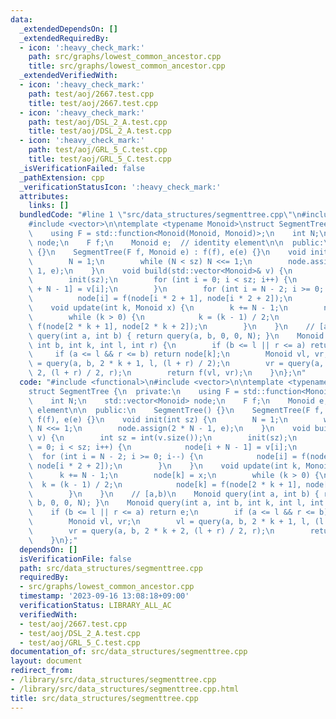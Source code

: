 ```yaml
---
data:
  _extendedDependsOn: []
  _extendedRequiredBy:
  - icon: ':heavy_check_mark:'
    path: src/graphs/lowest_common_ancestor.cpp
    title: src/graphs/lowest_common_ancestor.cpp
  _extendedVerifiedWith:
  - icon: ':heavy_check_mark:'
    path: test/aoj/2667.test.cpp
    title: test/aoj/2667.test.cpp
  - icon: ':heavy_check_mark:'
    path: test/aoj/DSL_2_A.test.cpp
    title: test/aoj/DSL_2_A.test.cpp
  - icon: ':heavy_check_mark:'
    path: test/aoj/GRL_5_C.test.cpp
    title: test/aoj/GRL_5_C.test.cpp
  _isVerificationFailed: false
  _pathExtension: cpp
  _verificationStatusIcon: ':heavy_check_mark:'
  attributes:
    links: []
  bundledCode: "#line 1 \"src/data_structures/segmenttree.cpp\"\n#include <functional>\n\
    #include <vector>\n\ntemplate <typename Monoid>\nstruct SegmentTree {\n  private:\n\
    \    using F = std::function<Monoid(Monoid, Monoid)>;\n    int N;\n    std::vector<Monoid>\
    \ node;\n    F f;\n    Monoid e;  // identity element\n\n  public:\n    SegmentTree()\
    \ {}\n    SegmentTree(F f, Monoid e) : f(f), e(e) {}\n    void init(int sz) {\n\
    \        N = 1;\n        while (N < sz) N <<= 1;\n        node.assign(2 * N -\
    \ 1, e);\n    }\n    void build(std::vector<Monoid>& v) {\n        int sz = int(v.size());\n\
    \        init(sz);\n        for (int i = 0; i < sz; i++) {\n            node[i\
    \ + N - 1] = v[i];\n        }\n        for (int i = N - 2; i >= 0; i--) {\n  \
    \          node[i] = f(node[i * 2 + 1], node[i * 2 + 2]);\n        }\n    }\n\
    \    void update(int k, Monoid x) {\n        k += N - 1;\n        node[k] = x;\n\
    \        while (k > 0) {\n            k = (k - 1) / 2;\n            node[k] =\
    \ f(node[2 * k + 1], node[2 * k + 2]);\n        }\n    }\n    // [a,b)\n    Monoid\
    \ query(int a, int b) { return query(a, b, 0, 0, N); }\n    Monoid query(int a,\
    \ int b, int k, int l, int r) {\n        if (b <= l || r <= a) return e;\n   \
    \     if (a <= l && r <= b) return node[k];\n        Monoid vl, vr;\n        vl\
    \ = query(a, b, 2 * k + 1, l, (l + r) / 2);\n        vr = query(a, b, 2 * k +\
    \ 2, (l + r) / 2, r);\n        return f(vl, vr);\n    }\n};\n"
  code: "#include <functional>\n#include <vector>\n\ntemplate <typename Monoid>\n\
    struct SegmentTree {\n  private:\n    using F = std::function<Monoid(Monoid, Monoid)>;\n\
    \    int N;\n    std::vector<Monoid> node;\n    F f;\n    Monoid e;  // identity\
    \ element\n\n  public:\n    SegmentTree() {}\n    SegmentTree(F f, Monoid e) :\
    \ f(f), e(e) {}\n    void init(int sz) {\n        N = 1;\n        while (N < sz)\
    \ N <<= 1;\n        node.assign(2 * N - 1, e);\n    }\n    void build(std::vector<Monoid>&\
    \ v) {\n        int sz = int(v.size());\n        init(sz);\n        for (int i\
    \ = 0; i < sz; i++) {\n            node[i + N - 1] = v[i];\n        }\n      \
    \  for (int i = N - 2; i >= 0; i--) {\n            node[i] = f(node[i * 2 + 1],\
    \ node[i * 2 + 2]);\n        }\n    }\n    void update(int k, Monoid x) {\n  \
    \      k += N - 1;\n        node[k] = x;\n        while (k > 0) {\n          \
    \  k = (k - 1) / 2;\n            node[k] = f(node[2 * k + 1], node[2 * k + 2]);\n\
    \        }\n    }\n    // [a,b)\n    Monoid query(int a, int b) { return query(a,\
    \ b, 0, 0, N); }\n    Monoid query(int a, int b, int k, int l, int r) {\n    \
    \    if (b <= l || r <= a) return e;\n        if (a <= l && r <= b) return node[k];\n\
    \        Monoid vl, vr;\n        vl = query(a, b, 2 * k + 1, l, (l + r) / 2);\n\
    \        vr = query(a, b, 2 * k + 2, (l + r) / 2, r);\n        return f(vl, vr);\n\
    \    }\n};"
  dependsOn: []
  isVerificationFile: false
  path: src/data_structures/segmenttree.cpp
  requiredBy:
  - src/graphs/lowest_common_ancestor.cpp
  timestamp: '2023-09-16 13:08:18+09:00'
  verificationStatus: LIBRARY_ALL_AC
  verifiedWith:
  - test/aoj/2667.test.cpp
  - test/aoj/DSL_2_A.test.cpp
  - test/aoj/GRL_5_C.test.cpp
documentation_of: src/data_structures/segmenttree.cpp
layout: document
redirect_from:
- /library/src/data_structures/segmenttree.cpp
- /library/src/data_structures/segmenttree.cpp.html
title: src/data_structures/segmenttree.cpp
---
```

